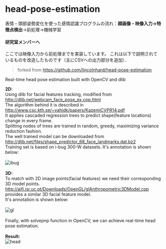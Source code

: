 # head-pose-estimation

表情・頭部姿勢変化を使った感情認識プログラムの流れ：**顔画像・映像入力->特徴点検出**->前処理->機械学習

#### 研究室メンバーへ
ここでは映像入力から前処理までを実装しています。
これは以下で説明されているものを改造したものです（主にCSVへの出力部分を追加）．

>forked from https://github.com/lincolnhard/head-pose-estimation

Real-time head pose estimation built with OpenCV and dlib 

<b>2D:</b><br>Using dlib for facial features tracking, modified from http://dlib.net/webcam_face_pose_ex.cpp.html
<br>The algorithm behind it is described in http://www.csc.kth.se/~vahidk/papers/KazemiCVPR14.pdf
<br>It applies cascaded regression trees to predict shape(feature locations) change in every frame.
<br>Splitting nodes of trees are trained in random, greedy, maximizing variance reduction fashion.
<br>The well trained model can be downloaded from http://dlib.net/files/shape_predictor_68_face_landmarks.dat.bz2 
<br>Training set is based on i-bug 300-W datasets. It's annotation is shown below:<br><br>
![ibug](https://cloud.githubusercontent.com/assets/16308037/24229391/1910e9cc-0fb4-11e7-987b-0fecce2c829e.JPG)
<br><br>
<b>3D:</b><br>To match with 2D image points(facial features) we need their corresponding 3D model points. 
<br>http://aifi.isr.uc.pt/Downloads/OpenGL/glAnthropometric3DModel.cpp provides a similar 3D facial feature model.
<br>It's annotation is shown below:<br><br>
![gl](https://cloud.githubusercontent.com/assets/16308037/24229340/ea8bad94-0fb3-11e7-9e1d-0a2217588ba4.jpg)
<br><br>
Finally, with solvepnp function in OpenCV, we can achieve real-time head pose estimation.
<br><br>
<b>Result:</b><br>
![head](https://cloud.githubusercontent.com/assets/16308037/24230147/79bf1c68-0fb8-11e7-859b-8482f9b559a5.gif)
